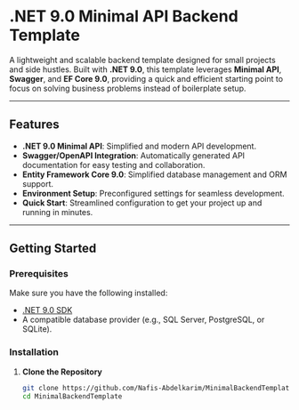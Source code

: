 # .NET 9.0 Minimal API Backend Template  

A lightweight and scalable backend template designed for small projects and side hustles. Built with **.NET 9.0**, this template leverages **Minimal API**, **Swagger**, and **EF Core 9.0**, providing a quick and efficient starting point to focus on solving business problems instead of boilerplate setup.

---

## Features  

- **.NET 9.0 Minimal API**: Simplified and modern API development.  
- **Swagger/OpenAPI Integration**: Automatically generated API documentation for easy testing and collaboration.  
- **Entity Framework Core 9.0**: Simplified database management and ORM support.  
- **Environment Setup**: Preconfigured settings for seamless development.  
- **Quick Start**: Streamlined configuration to get your project up and running in minutes.  

---

## Getting Started  

### Prerequisites  

Make sure you have the following installed:  
- [.NET 9.0 SDK](https://dotnet.microsoft.com/download)  
- A compatible database provider (e.g., SQL Server, PostgreSQL, or SQLite).  

### Installation  

1. **Clone the Repository**  
   ```bash
   git clone https://github.com/Nafis-Abdelkarim/MinimalBackendTemplate.git
   cd MinimalBackendTemplate
